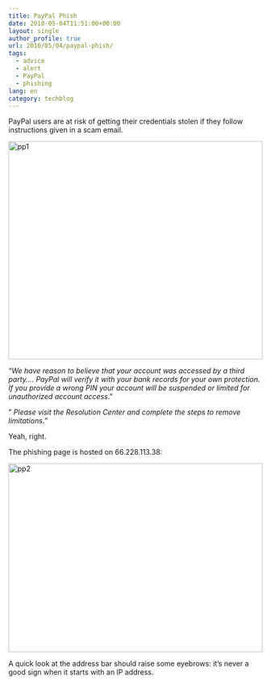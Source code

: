 ```yaml
---
title: PayPal Phish
date: 2010-05-04T11:51:00+00:00
layout: single
author_profile: true
url: 2010/05/04/paypal-phish/
tags:
  - advice
  - alert
  - PayPal
  - phishing
lang: en
category: techblog
---
```

PayPal users are at risk of getting their credentials stolen if they follow instructions given in a scam email.

[<img title="pp1" border="0" alt="pp1" src="http://lh6.ggpht.com/_vaUVXcmC3OI/S-ADG7xqKaI/AAAAAAAACEw/bstITt9O7N4/pp1_thumb%5B2%5D.png?imgmax=800" width="504" height="432" />](http://lh3.ggpht.com/_vaUVXcmC3OI/S-ADCfal8DI/AAAAAAAACEs/1u1a3ZwrifQ/s1600-h/pp1%5B4%5D.png) 

“_We have reason to believe that your account was accessed by a third party…. PayPal will verify it with your bank records for your own protection. If you provide a wrong PIN your account will be suspended or limited for unauthorized account access_.” 

” _Please visit the Resolution Center and complete the steps to remove limitations._” 

Yeah, right. 

The phishing page is hosted on 66.228.113.38: 

[<img title="pp2" border="0" alt="pp2" src="http://lh4.ggpht.com/_vaUVXcmC3OI/S-ADNrx5miI/AAAAAAAACE4/3-pHcgXs1RE/pp2_thumb%5B4%5D.png?imgmax=800" width="504" height="374" />](http://lh5.ggpht.com/_vaUVXcmC3OI/S-ADJx2tQ0I/AAAAAAAACE0/zsaN1C2Q7OQ/s1600-h/pp2%5B6%5D.png) 

A quick look at the address bar should raise some eyebrows: it’s never a good sign when it starts with an IP address.